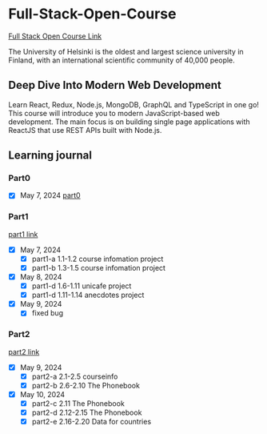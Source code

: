 # Full-Stack-Open-Course

[Full Stack Open Course Link](https://fullstackopen.com/en/)

The University of Helsinki is the oldest and largest science university in Finland, with an international scientific community of 40,000 people.

## Deep Dive Into Modern Web Development

Learn React, Redux, Node.js, MongoDB, GraphQL and TypeScript in one go! This course will introduce you to modern JavaScript-based web development. The main focus is on building single page applications with ReactJS that use REST APIs built with Node.js.

## Learning journal

### Part0

- [x] May 7, 2024 [part0](https://github.com/kxzb-fun/Full-Stack-Open-Course/tree/main/part0)

### Part1

[part1 link](https://github.com/kxzb-fun/Full-Stack-Open-Course/tree/main/part1)

- [x] May 7, 2024
  - [x] part1-a 1.1-1.2 course infomation project
  - [x] part1-b 1.3-1.5 course infomation project
- [x] May 8, 2024
  - [x] part1-d 1.6-1.11 unicafe project
  - [x] part1-d 1.11-1.14 anecdotes project
- [x] May 9, 2024
  - [x] fixed bug

### Part2

[part2 link](https://github.com/kxzb-fun/Full-Stack-Open-Course/tree/main/part2)

- [x] May 9, 2024
  - [x] part2-a 2.1-2.5 courseinfo
  - [x] part2-b 2.6-2.10 The Phonebook
- [x] May 10, 2024
  - [x] part2-c 2.11 The Phonebook
  - [x] part2-d 2.12-2.15 The Phonebook
  - [x] part2-e 2.16-2.20 Data for countries
